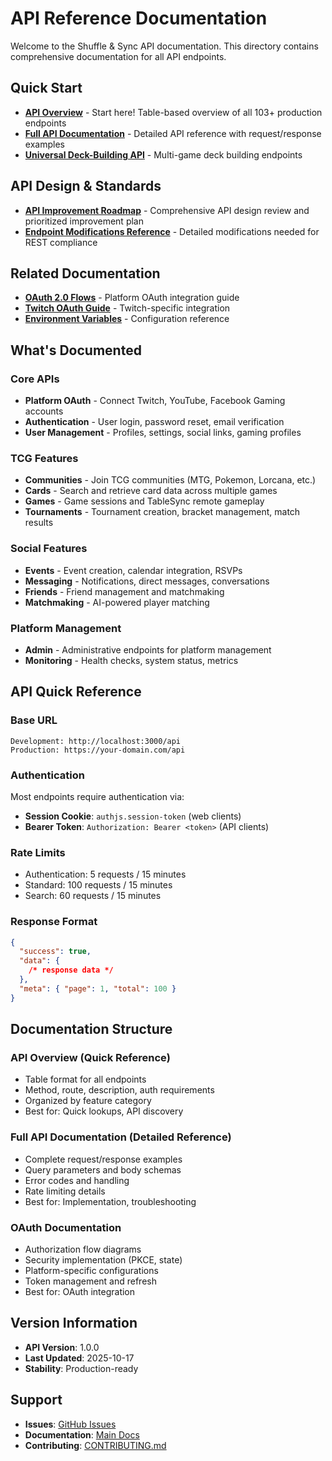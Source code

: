 # API Reference Documentation

Welcome to the Shuffle & Sync API documentation. This directory contains comprehensive documentation for all API endpoints.

## Quick Start

- **[API Overview](API_OVERVIEW.md)** - Start here! Table-based overview of all 103+ production endpoints
- **[Full API Documentation](API_DOCUMENTATION.md)** - Detailed API reference with request/response examples
- **[Universal Deck-Building API](UNIVERSAL_DECK_BUILDING_API.md)** - Multi-game deck building endpoints

## API Design & Standards

- **[API Improvement Roadmap](API_IMPROVEMENT_ROADMAP.md)** - Comprehensive API design review and prioritized improvement plan
- **[Endpoint Modifications Reference](ENDPOINT_MODIFICATIONS.md)** - Detailed modifications needed for REST compliance

## Related Documentation

- **[OAuth 2.0 Flows](/docs/oauth/README.md)** - Platform OAuth integration guide
- **[Twitch OAuth Guide](/docs/features/twitch/TWITCH_OAUTH_GUIDE.md)** - Twitch-specific integration
- **[Environment Variables](/docs/reference/ENVIRONMENT_VARIABLES.md)** - Configuration reference

## What's Documented

### Core APIs

- **Platform OAuth** - Connect Twitch, YouTube, Facebook Gaming accounts
- **Authentication** - User login, password reset, email verification
- **User Management** - Profiles, settings, social links, gaming profiles

### TCG Features

- **Communities** - Join TCG communities (MTG, Pokemon, Lorcana, etc.)
- **Cards** - Search and retrieve card data across multiple games
- **Games** - Game sessions and TableSync remote gameplay
- **Tournaments** - Tournament creation, bracket management, match results

### Social Features

- **Events** - Event creation, calendar integration, RSVPs
- **Messaging** - Notifications, direct messages, conversations
- **Friends** - Friend management and matchmaking
- **Matchmaking** - AI-powered player matching

### Platform Management

- **Admin** - Administrative endpoints for platform management
- **Monitoring** - Health checks, system status, metrics

## API Quick Reference

### Base URL

```
Development: http://localhost:3000/api
Production: https://your-domain.com/api
```

### Authentication

Most endpoints require authentication via:

- **Session Cookie**: `authjs.session-token` (web clients)
- **Bearer Token**: `Authorization: Bearer <token>` (API clients)

### Rate Limits

- Authentication: 5 requests / 15 minutes
- Standard: 100 requests / 15 minutes
- Search: 60 requests / 15 minutes

### Response Format

```json
{
  "success": true,
  "data": {
    /* response data */
  },
  "meta": { "page": 1, "total": 100 }
}
```

## Documentation Structure

### API Overview (Quick Reference)

- Table format for all endpoints
- Method, route, description, auth requirements
- Organized by feature category
- Best for: Quick lookups, API discovery

### Full API Documentation (Detailed Reference)

- Complete request/response examples
- Query parameters and body schemas
- Error codes and handling
- Rate limiting details
- Best for: Implementation, troubleshooting

### OAuth Documentation

- Authorization flow diagrams
- Security implementation (PKCE, state)
- Platform-specific configurations
- Token management and refresh
- Best for: OAuth integration

## Version Information

- **API Version**: 1.0.0
- **Last Updated**: 2025-10-17
- **Stability**: Production-ready

## Support

- **Issues**: [GitHub Issues](https://github.com/Shuffle-and-Sync/reimagined-guacamole/issues)
- **Documentation**: [Main Docs](/docs/README.md)
- **Contributing**: [CONTRIBUTING.md](/CONTRIBUTING.md)
